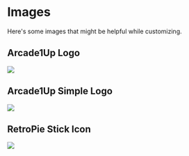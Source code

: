# Images

Here's some images that might be helpful while customizing.

## Arcade1Up Logo

![](https://github.com/maddox/arcade1up-tools/blob/master/images/arcade1up-logo.png?raw=true)

## Arcade1Up Simple Logo

![](https://github.com/maddox/arcade1up-tools/blob/master/images/arcade1up-logo-simple.png?raw=true)

## RetroPie Stick Icon

![](https://github.com/maddox/arcade1up-tools/blob/master/images/retropie-stick.png?raw=true)
